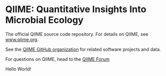 QIIME: Quantitative Insights Into Microbial Ecology
===================================================

The official QIIME source code repository. For details on QIIME, see www.qiime.org. 

See the [QIIME GitHub organization](https://github.com/qiime) for related software projects and data.

For questions on QIIME, head to the [QIIME Forum](https://groups.google.com/forum/#!forum/qiime-forum)

Hello World!
